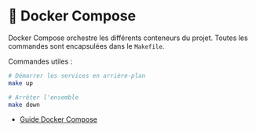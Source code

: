 # 🐳 Docker Compose

Docker Compose orchestre les différents conteneurs du projet. Toutes les commandes sont encapsulées dans le `Makefile`.

Commandes utiles :
```bash
# Démarrer les services en arrière-plan
make up

# Arrêter l'ensemble
make down
```

- [Guide Docker Compose](https://docs.docker.com/compose/)
